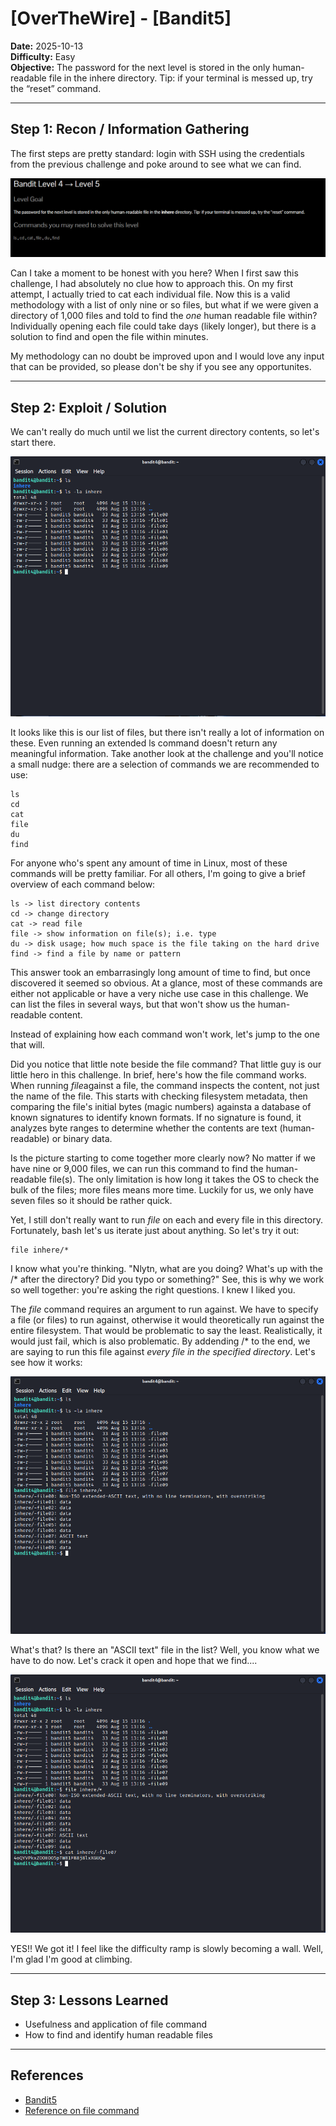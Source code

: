# [OverTheWire] - [Bandit5]

**Date:** 2025-10-13  
**Difficulty:** Easy   
**Objective:** The password for the next level is stored in the only human-readable file in the inhere directory. Tip: if your terminal is messed up, try the “reset” command.

---

## Step 1: Recon / Information Gathering
The first steps are pretty standard: login with SSH using the credentials from the previous challenge and poke around to see what we can find.

![Screenshot of challenge text](/Assets/bandit5.png)

Can I take a moment to be honest with you here? When I first saw this challenge, I had absolutely no clue how to approach this. On my first attempt, I actually tried to cat each individual file. Now this is a valid methodology with a list of only nine or so files, but what if we were given a directory of 1,000 files and told to find the *one* human readable file within? Individually opening each file could take days (likely longer), but there is a solution to find and open the file within minutes. 

My methodology can no doubt be improved upon and I would love any input that can be provided, so please don't be shy if you see any opportunites. 

---

## Step 2: Exploit / Solution
We can't really do much until we list the current directory contents, so let's start there.

![Screenshot of list directory contents](/Assets/bandit5_ls.png)

It looks like this is our list of files, but there isn't really a lot of information on these. Even running an extended ls command doesn't return any meaningful information. Take another look at the challenge and you'll notice a small nudge: there are a selection of commands we are recommended to use:

    ls
    cd
    cat
    file
    du
    find

For anyone who's spent any amount of time in Linux, most of these commands will be pretty familiar. For all others, I'm going to give a brief overview of each command below:

    ls -> list directory contents
    cd -> change directory
    cat -> read file 
    file -> show information on file(s); i.e. type
    du -> disk usage; how much space is the file taking on the hard drive
    find -> find a file by name or pattern

This answer took an embarrasingly long amount of time to find, but once discovered it seemed so obvious. At a glance, most of these commands are either not applicable or have a very niche use case in this challenge. We can list the files in several ways, but that won't show us the human-readable content. 

Instead of explaining how each command won't work, let's jump to the one that will. 

Did you notice that little note beside the file command? That little guy is our little hero in this challenge. In brief, here's how the file command works. When running *file*against a file, the command inspects the content, not just the name of the file. This starts with checking filesystem metadata, then comparing the file's initial bytes (magic numbers) againsta a database of known signatures to identify known formats. If no signature is found, it analyzes byte ranges to determine whether the contents are text (human-readable) or binary data.

Is the picture starting to come together more clearly now? No matter if we have nine or 9,000 files, we can run this command to find the human-readable file(s). The only limitation is how long it takes the OS to check the bulk of the files; more files means more time. Luckily for us, we only have seven files so it should be rather quick.

Yet, I still don't really want to run *file* on each and every file in this directory. Fortunately, bash let's us iterate just about anything. So let's try it out:

    file inhere/*

I know what you're thinking. "Nlytn, what are you doing? What's up with the /* after the directory? Did you typo or something?" See, this is why we work so well together: you're asking the right questions. I knew I liked you.

The *file* command requires an argument to run against. We have to specify a file (or files) to run against, otherwise it would theoretically run against the entire filesystem. That would be problematic to say the least. Realistically, it would just fail, which is also problematic. By addending /* to the end, we are saying to run this file against *every file in the specified directory*. Let's see how it works:

![Screenshot of challenge text](/Assets/bandit5_file.png)

What's that? Is there an "ASCII text" file in the list? Well, you know what we have to do now. Let's crack it open and hope that we find....

![Screenshot of challenge text](/Assets/bandit5_cat.png)

YES!! We got it! I feel like the difficulty ramp is slowly becoming a wall. Well, I'm glad I'm good at climbing.  

---

## Step 3: Lessons Learned
- Usefulness and application of file command  
- How to find and identify human readable files  

---

## References
- [Bandit5](https://overthewire.org/wargames/bandit/bandit5.html)  
- [Reference on file command](https://man7.org/linux/man-pages/man1/file.1.html?utm_source=chatgpt.com)